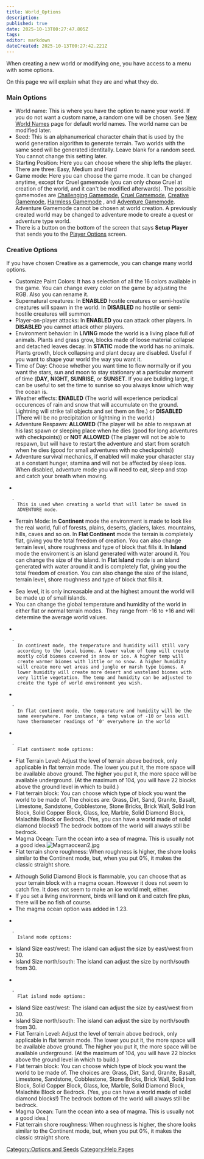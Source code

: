 ```yaml
---
title: World_Options
description: 
published: true
date: 2025-10-13T00:27:47.805Z
tags: 
editor: markdown
dateCreated: 2025-10-13T00:27:42.221Z
---
```


When creating a new world or modifying one, you have access to a menu
with some options.

On this page we will explain what they are and what they do.

### Main Options

  - World name: This is where you have the option to name your world. If
    you do not want a custom name, a random one will be chosen. See [New
    World Names](../Technical/New_World_Names.md "wikilink") page for default world
    names. The world name can be modified later. 
  - Seed: This is an alphanumerical character chain that is used by the
    world generation algorithm to generate terrain. Two worlds with the
    same seed will be generated identitally. Leave blank for a random
    seed. You cannot change this setting later. 
  - Starting Position: Here you can choose where the ship lefts the
    player. There are three: Easy, Medium and Hard
  - Game mode: Here you can choose the game mode. It can be changed
    anytime, except for Cruel gamemode (you can only chose Cruel at
    creation of the world, and it can't be modified afterwards). The
    possible gamemodes are [Challenging
    Gamemode](../Recipaedia/Construction/Mechanics/Challenging_Gamemode.md "wikilink"), [Cruel
    Gamemode](../Recipaedia/Construction/Mechanics/Cruel_Gamemode.md "wikilink"), [Creative
    Gamemode](../Recipaedia/Construction/Mechanics/Creative_Gamemode.md "wikilink"), [Harmless
    Gamemode](../Recipaedia/Construction/Mechanics/Harmless_Gamemode.md "wikilink") , and [Adventure
    Gamemode](../Recipaedia/Construction/Mechanics/Adventure_Gamemode.md "wikilink"). Adventure Gamemode cannot
    be chosen at world creation. A previously created world may be
    changed to adventure mode to create a quest or adventure type world.
  - There is a button on the bottom of the screen that says **Setup
    Player** that sends you to the [Player
    Options](Player_Options.md "wikilink") screen.

### Creative Options

If you have chosen Creative as a gamemode, you can change many world
options.

  - Customize Paint Colors: It has a selection of all the 16 colors
    available in the game. You can change every color on the game by
    adjusting the RGB. Also you can rename it.
  - Supernatural creatures: In **ENABLED** hostile creatures or
    semi-hostile creatures will spawn in the world. In **DISABLED** no
    hostile or semi-hostile creatures will summon.
  - Player-on-player attacks: In **ENABLED** you can attack other
    players. In **DISABLED** you cannot attack other players.
  - Environment behavior: In **LIVING** mode the world is a living place
    full of animals. Plants and grass grow, blocks made of loose
    material collapse and detached leaves decay. In **STATIC** mode the
    world has no animals. Plants growth, block collapsing and plant
    decay are disabled. Useful if you want to shape your world the way
    you want it.
  - Time of Day: Choose whether you want time to flow normally or if you
    want the stars, sun and moon to stay stationary at a particular
    moment of time (**DAY**, **NIGHT**, **SUNRISE**, or **SUNSET**. If
    you are building large, it can be useful to set the time to sunrise
    so you always know which way the ocean is.
  - Weather effects: **ENABLED** (The world will experience periodical
    occurences of rain and snow that will accumulate on the ground.
    Lightning will strike tall objects and set them on fire.) or
    **DISABLED** (There will be no precipitation or lightning in the
    world.)
  - Adventure Respawn: **ALLOWED** (The player will be able to respawn
    at his last spawn or sleeping place when he dies (good for long
    adventures with checkpoints)) or **NOT ALLOWED** (The player will
    not be able to respawn, but will have to restart the adventure and
    start from scratch when he dies (good for small adventures with no
    checkpoints))
  - Adventure survival mechanics, if enabled will make your character
    stay at a constant hunger, stamina and will not be affected by sleep
    loss. When disabled, adventure mode you will need to eat, sleep and
    stop and catch your breath when moving.

<!-- end list -->

  -

      -
        This is used when creating a world that will later be saved in
        ADVENTURE mode.

<!-- end list -->

  - Terrain Mode: In **Continent** mode the environment is made to look
    like the real world, full of forests, plains, deserts, glaciers,
    lakes. mountains, hills, caves and so on. In **Flat Continent** mode
    the terrain is completely flat, giving you the total freedom of
    creation. You can also change terrain level, shore roughness and
    type of block that fills it. In **Island** mode the enviroment is an
    island generated with water around it. You can change the size of
    the island. In **Flat Island** mode is an island generated with
    water around it and is completely flat, giving you the total freedom
    of creation. You can also change the size of the island, terrain
    level, shore roughness and type of block that fills it.

<!-- end list -->

  - Sea level, it is only increasable and at the highest amount the
    world will be made up of small islands.
  - You can change the global temperature and humidity of the world in
    either flat or normal terrain modes.  They range from -16 to +16 and
    will determine the average world values.

<!-- end list -->

  -

      -
        In continent mode, the temperature and humidity will still vary
        according to the local biome. A lower value of temp will create
        mostly cold biomes covered in snow or ice. A higher temp will
        create warmer biomes with little or no snow. A higher humidity
        will create more wet areas and jungle or marsh type biomes. A
        lower humidity will create more desert and wasteland biomes with
        very little vegetation. The temp and humidity can be adjusted to
        create the type of world environment you wish.

<!-- end list -->

  -

      -
        In flat continent mode, the temperature and humidity will be the
        same everywhere. For instance, a temp value of -10 or less will
        have thermometer readings of '0' everywhere in the world

<!-- end list -->

  -

      -
        Flat continent mode options:

<!-- end list -->

  - Flat Terrain Level: Adjust the level of terrain above bedrock, only
    applicable in flat terrain mode. The lower you put it, the more
    space will be available above ground. The higher you put it, the
    more space will be available underground. (At the maximum of 104,
    you will have 22 blocks above the ground level in which to build.)
  - Flat terrain block: You can choose which type of block you want the
    world to be made of. The choices are: Grass, Dirt, Sand, Granite,
    Basalt, Limestone, Sandstone, Cobblestone, Stone Bricks, Brick Wall,
    Solid Iron Block, Solid Copper Block, Glass, Ice, Marble, Solid
    Diamond Block, Malachite Block or Bedrock. (Yes, you can have a
    world made of solid diamond blocks\!) The bedrock bottom of the
    world will always still be bedrock.
  - Magma Ocean: Turn the ocean into a sea of magma. This is usually not
    a good idea.![Magmaocean2.jpg](Magmaocean2.jpg "Magmaocean2.jpg")
  - Flat terrain shore roughness: When roughness is higher, the shore
    looks similar to the Continent mode, but, when you put 0%, it makes
    the classic straight shore.

<!-- end list -->

  - Although Solid Diamond Block is flammable, you can choose that as
    your terrain block with a magma ocean. However it does not seem to
    catch fire. It does not seem to make an ice world melt, either.
  - If you set a living environment, birds will land on it and catch
    fire plus, there will be no fish of course.
  - The magma ocean option was added in 1.23.

<!-- end list -->

  -

      -
        Island mode options:

<!-- end list -->

  - Island Size east/west: The island can adjust the size by east/west
    from 30.
  - Island Size north/south: The island can adjust the size by
    north/south from 30.

<!-- end list -->

  -

      -
        Flat island mode options:

<!-- end list -->

  - Island Size east/west: The island can adjust the size by east/west
    from 30.
  - Island Size north/south: The island can adjust the size by
    north/south from 30.
  - Flat Terrain Level: Adjust the level of terrain above bedrock, only
    applicable in flat terrain mode. The lower you put it, the more
    space will be available above ground. The higher you put it, the
    more space will be available underground. (At the maximum of 104,
    you will have 22 blocks above the ground level in which to build.)
  - Flat terrain block: You can choose which type of block you want the
    world to be made of. The choices are: Grass, Dirt, Sand, Granite,
    Basalt, Limestone, Sandstone, Cobblestone, Stone Bricks, Brick Wall,
    Solid Iron Block, Solid Copper Block, Glass, Ice, Marble, Solid
    Diamond Block, Malachite Block or Bedrock. (Yes, you can have a
    world made of solid diamond blocks\!) The bedrock bottom of the
    world will always still be bedrock.
  - Magma Ocean: Turn the ocean into a sea of magma. This is usually not
    a good idea.\[
  - Flat terrain shore roughness: When roughness is higher, the shore
    looks similar to the Continent mode, but, when you put 0%, it makes
    the classic straight shore.

[Category:Options and Seeds](Category:Options_and_Seeds "wikilink")
[Category:Help Pages](Category:Help_Pages "wikilink")